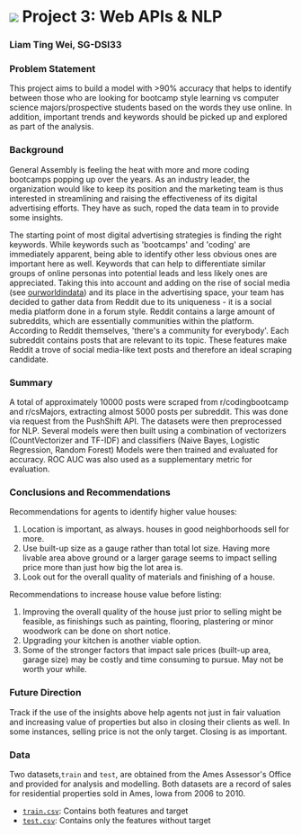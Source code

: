 # ![](https://ga-dash.s3.amazonaws.com/production/assets/logo-9f88ae6c9c3871690e33280fcf557f33.png) Project 3: Web APIs & NLP

### Liam Ting Wei, SG-DSI33

### Problem Statement
This project aims to build a model with >90% accuracy that helps to identify between those who are looking for bootcamp style learning vs computer science majors/prospective students based on the words they use online.
In addition, important trends and keywords should be picked up and explored as part of the analysis.

### Background
General Assembly is feeling the heat with more and more coding bootcamps popping up over the years. As an industry leader, the organization would like to keep its position and the marketing team is thus interested in streamlining and raising the effectiveness of its digital advertising efforts. They have as such, roped the data team in to provide some insights.

The starting point of most digital advertising strategies is finding the right keywords. While keywords such as 'bootcamps' and 'coding' are immediately apparent, being able to identify other less obvious ones are important here as well. Keywords that can help to differentiate similar groups of online personas into potential leads and less likely ones are appreciated.
Taking this into account and adding on the rise of social media (see [ourworldindata](https://ourworldindata.org/rise-of-social-media)) and its place in the advertising space, your team has decided to gather data from Reddit due to its uniqueness - it is a social media platform done in a forum style. Reddit contains a large amount of subreddits, which are essentially communities within the platform. According to Reddit themselves, 'there's a community for everybody'.
Each subreddit contains posts that are relevant to its topic. These features make Reddit a trove of social media-like text posts and therefore an ideal scraping candidate. 

### Summary
A total of approximately 10000 posts were scraped from r/codingbootcamp and r/csMajors, extracting almost 5000 posts per subreddit. This was done via request from the PushShift API.
The datasets were then preprocessed for NLP. Several models were then built using a combination of vectorizers (CountVectorizer and TF-IDF) and classifiers (Naive Bayes, Logistic Regression, Random Forest)
Models were then trained and evaluated for accuracy. ROC AUC was also used as a supplementary metric for evaluation.


### Conclusions and Recommendations

Recommendations for agents to identify higher value houses:
1. Location is important, as always. houses in good neighborhoods sell for more. 
2. Use built-up size as a gauge rather than total lot size. Having more livable area above ground or a larger garage seems to impact selling price more than just how big the lot area is.
3. Look out for the overall quality of materials and finishing of a house.  

Recommendations to increase house value before listing:
1. Improving the overall quality of the house just prior to selling might be feasible, as finishings such as painting, flooring, plastering or minor woodwork can be done on short notice.
2. Upgrading your kitchen is another viable option.
3. Some of the stronger factors that impact sale prices (built-up area, garage size) may be costly and time consuming to pursue. May not be worth your while.

### Future Direction
Track if the use of the insights above help agents not just in fair valuation and increasing value of properties but also in closing their clients as well. In some instances, selling price is not the only target. Closing is as important.

### Data
Two datasets,`train` and `test`, are obtained from the Ames Assessor's Office and provided for analysis and modelling. Both datasets are a record of sales for residential properties sold in Ames, Iowa from 2006 to 2010.
* [`train.csv`](./data/train.csv): Contains both features and target
* [`test.csv`](./data/test.csv): Contains only the features without target
